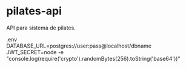 # pilates-api
API para sistema de pilates.

.env
<br/>
DATABASE_URL=postgres://user:pass@localhost/dbname
<br/>
JWT_SECRET=node -e "console.log(require('crypto').randomBytes(256).toString('base64'))"
